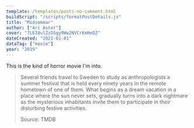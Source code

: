 ```yaml
---
template: /templates/posts-no-comment.html
buildScript: "/scripts/formatPostDetails.js"
title: "Midsommar"
author: ["Ari Aster"]
cover: "7LEI8ulZzO5gy9Ww2NVCrKmHeDZ"
dateCreated: "2021-01-01"
dataTag: ["movie"]
year: "2019"
---
```


This is the kind of horror movie I'm into.

> Several friends travel to Sweden to study as anthropologists a summer festival that is held every ninety years in the remote hometown of one of them. What begins as a dream vacation in a place where the sun never sets, gradually turns into a dark nightmare as the mysterious inhabitants invite them to participate in their disturbing festive activities.
>
> Source: TMDB
